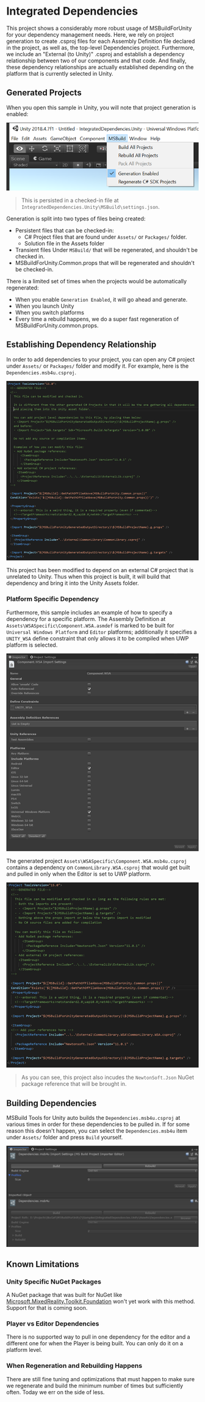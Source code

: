 # Integrated Dependencies

This project shows a considerably more robust usage of MSBuildForUnity for your dependency management needs. Here, we rely on project generation to create .csproj files for each Assembly Definition file declared in the project, as well as, the top-level Dependencies project. Furthermore, we include an "External (to Unity)" .csproj and establish a dependency relationship between two of our components and that code. And finally, these dependency relationships are actually established depending on the platform that is currently selected in Unity.

## Generated Projects

When you open this sample in Unity, you will note that project generation is enabled:

![Project Generation Enabled](docs\ProjectGenerationEnabled.png)

> This is persisted in a checked-in file at `IntegratedDependencies.Unity\MSBuild\settings.json`.

Generation is split into two types of files being created:

- Persistent files that can be checked-in:
  - C# Project files that are found under `Assets/` or `Packages/` folder.
  - Solution file in the Assets folder
- Transient files Under `MSBuild/` that will be regenerated, and shouldn't be checked in.
- MSBuildForUnity.Common.props that will be regenerated and shouldn't be checked-in.

There is a limited set of times when the projects would be automatically regenerated:

- When you enable `Generation Enabled`, it will go ahead and generate.
- When you launch Unity
- When you switch platforms
- Every time a rebuild happens, we do a super fast regeneration of MSBuildForUnity.common.props.

## Establishing Dependency Relationship

In order to add dependencies to your project, you can open any C# project under `Assets/` or `Packages/` folder and modify it. For example, here is the `Dependencies.msb4u.csproj`.

![Dependencies.msb4u.csproj](docs\DependenciesGeneratedProject.png)

This project has been modified to depend on an external C# project that is unrelated to Unity. Thus when this project is built, it will build that dependency and bring it into the Unity Assets folder.

### Platform Specific Dependency

Furthermore, this sample includes an example of how to specify a dependency for a specific platform. The Assembly Definition at `Assets\WSASpecific\Component.WSA.asmdef` is marked to be built for `Universal Windows Platform` and `Editor` platforms; additionally it specifies a `UNITY_WSA` define constraint that only allows it to be compiled when UWP platform is selected.

![Dependencies.msb4u.csproj](docs\UWPAsmDef.png)

The generated project `Assets\WSASpecific\Component.WSA.msb4u.csproj` contains a dependency on `CommonLibrary.WSA.csproj` that would get built and pulled in only when the Editor is set to UWP platform.

![Dependencies.msb4u.csproj](docs\UWPGeneratedProject.png)

> As you can see, this project also incudes the `NewtonSoft.Json` NuGet package reference that will be brought in.

## Building Dependencies

MSBuild Tools for Unity auto builds the `Dependencies.msb4u.csproj` at various times in order for these dependencies to be pulled in. If for some reason this doesn't happen, you can select the `Dependencies.msb4u` item under `Assets/` folder and press `Build` yourself.

![Dependencies.msb4u.csproj](docs\CSProjectBuild.png)

## Known Limitations

### Unity Specific NuGet Packages

A NuGet package that was built for NuGet like [Microsoft.MixedReality.Toolkit.Foundation](https://www.nuget.org/packages/Microsoft.MixedReality.Toolkit.Foundation/) won't yet work with this method. Support for that is coming soon.

### Player vs Editor Dependencies

There is no supported way to pull in one dependency for the editor and a different one for when the Player is being built. You can only do it on a platform level.

### When Regeneration and Rebuilding Happens

There are still fine tuning and optimizations that must happen to make sure we regenerate and build the minimum number of times but sufficiently often. Today we err on the side of less.

